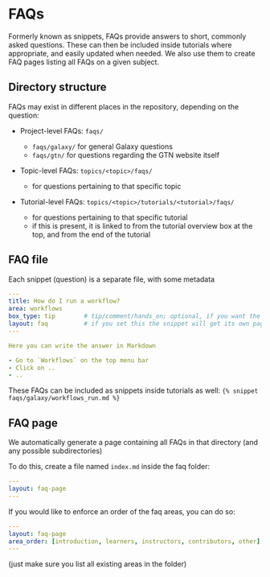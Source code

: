 # FAQs

Formerly known as snippets, FAQs provide answers to short, commonly asked questions. These can then be included inside tutorials where appropriate, and easily updated when needed. We also use them to create FAQ pages listing all FAQs on a given subject.

## Directory structure

FAQs may exist in different places in the repository, depending on the question:

- Project-level FAQs: `faqs/`
  - `faqs/galaxy/` for general Galaxy questions
  - `faqs/gtn/` for questions regarding the GTN website itself

- Topic-level FAQs: `topics/<topic>/faqs/`
  - for questions pertaining to that specific topic

- Tutorial-level FAQs: `topics/<topic>/tutorials/<tutorial>/faqs/`
  - for questions pertaining to that specific tutorial
  - if this is present, it is linked to from the tutorial overview box at the top, and from the end of the tutorial


## FAQ file

Each snippet (question) is a separate file, with some metadata

```yaml
---
title: How do I run a workflow?
area: workflows
box_type: tip        # tip/comment/hands_on; optional, if you want the content to be in a box
layout: faq          # if you set this the snippet will get its own page and be included in the FAQs page
---

Here you can write the answer in Markdown

- Go to `Workflows` on the top menu bar
- Click on ..
- ..

```


These FAQs can be included as snippets inside tutorials as well: `{% snippet faqs/galaxy/workflows_run.md %}`

## FAQ page

We automatically generate a page containing all FAQs in that directory (and any possible subdirectories)

To do this, create a file named `index.md` inside the faq folder:

```yaml
---
layout: faq-page
---
```

If you would like to enforce an order of the faq areas, you can do so:

```yaml
---
layout: faq-page
area_order: [introduction, learners, instructors, contributors, other]
---
```

(just make sure you list all existing areas in the folder)



